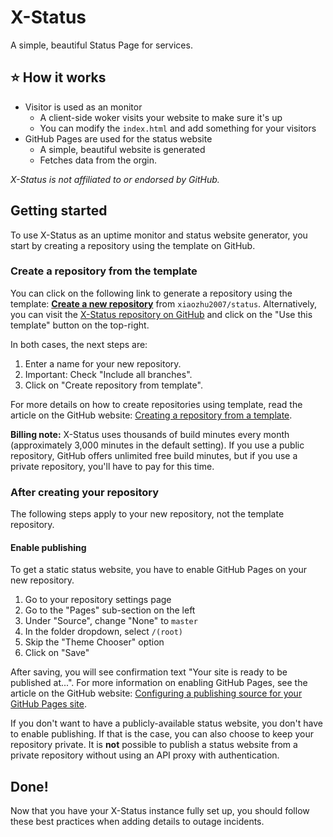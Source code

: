 # X-Status
A simple, beautiful Status Page for services.

## ⭐ How it works

- Visitor is used as an monitor
  - A client-side woker visits your website to make sure it's up
  - You can modify the `index.html` and add something for your visitors
- GitHub Pages are used for the status website
  - A simple, beautiful website is generated
  - Fetches data from the orgin.

_X-Status is not affiliated to or endorsed by GitHub._

## Getting started
To use X-Status as an uptime monitor and status website generator, you start by creating a repository using the template on GitHub.

### Create a repository from the template

You can click on the following link to generate a repository using the template: [**Create a new repository**](https://github.com/xiaozhu2007/X-Status/generate) from `xiaozhu2007/status`. Alternatively, you can visit the [X-Status repository on GitHub](https://github.com/xiaozhu2007/X-Status/) and click on the "Use this template" button on the top-right. 

In both cases, the next steps are:

1. Enter a name for your new repository.
1. Important: Check "Include all branches".
1. Click on "Create repository from template".

For more details on how to create repositories using template, read the article on the GitHub website: [Creating a repository from a template](https://docs.github.com/en/free-pro-team@latest/github/creating-cloning-and-archiving-repositories/creating-a-repository-from-a-template).

**Billing note:** X-Status uses thousands of build minutes every month (approximately 3,000 minutes in the default setting). If you use a public repository, GitHub offers unlimited free build minutes, but if you use a private repository, you'll have to pay for this time.

### After creating your repository

The following steps apply to your new repository, not the template repository.

#### Enable publishing

To get a static status website, you have to enable GitHub Pages on your new repository.

1. Go to your repository settings page
1. Go to the "Pages" sub-section on the left
1. Under "Source", change "None" to `master`
1. In the folder dropdown, select `/(root)`
1. Skip the "Theme Chooser" option 
1. Click on "Save"

After saving, you will see confirmation text "Your site is ready to be published at...". For more information on enabling GitHub Pages, see the article on the GitHub website: [Configuring a publishing source for your GitHub Pages site](https://docs.github.com/en/free-pro-team@latest/github/working-with-github-pages/configuring-a-publishing-source-for-your-github-pages-site).

If you don't want to have a publicly-available status website, you don't have to enable publishing. If that is the case, you can also choose to keep your repository private. It is **not** possible to publish a status website from a private repository without using an API proxy with authentication. 
## Done!
Now that you have your X-Status instance fully set up, you should follow these best practices when adding details to outage incidents.
